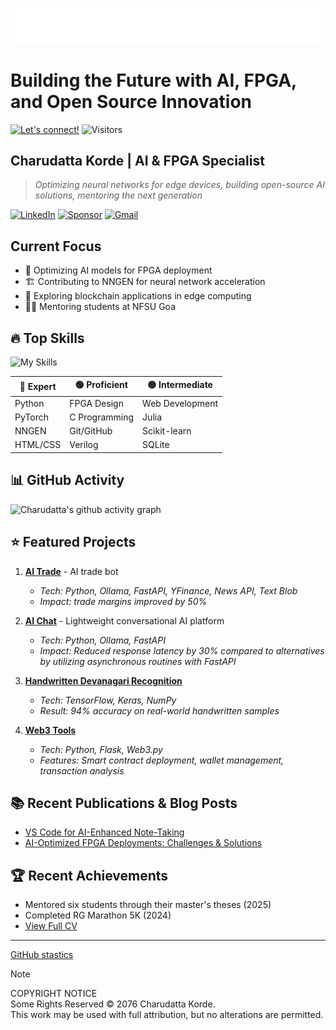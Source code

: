 ![SVG Banners](assets/profile_banner.svg)
# Building the Future with AI, FPGA, and Open Source Innovation

[![Let's connect!](https://img.shields.io/badge/Let's_connect!-8A2BE2?style=for-the-badge)](mailto:152109007c@gmail.com)
![Visitors](https://api.visitorbadge.io/api/visitors?path=https%3A%2F%2Fgithub.com%2Fcharudatta10&countColor=%23263759)

## Charudatta Korde | AI & FPGA Specialist
> *Optimizing neural networks for edge devices, building open-source AI solutions, mentoring the next generation*

[![LinkedIn](https://img.shields.io/badge/linkedin-%230077B5.svg?style=for-the-badge&logo=linkedin&logoColor=white)](https://www.linkedin.com/in/charudatta-korde/)
[![Sponsor](https://img.shields.io/badge/sponsor-30363D?style=for-the-badge&logo=GitHub-Sponsors&logoColor=#EA4AAA)](https://github.com/sponsors/charudatta10)
[![Gmail](https://img.shields.io/badge/Gmail-D14836?style=for-the-badge&logo=gmail&logoColor=white)](mailto:152109007c@gmail.com)

## Current Focus
- 🧠 Optimizing AI models for FPGA deployment
- 🏗️ Contributing to NNGEN for neural network acceleration
- 🔗 Exploring blockchain applications in edge computing
- 👨‍🏫 Mentoring students at NFSU Goa

## 🔥 Top Skills
![My Skills](https://skillicons.dev/icons?i=python,pytorch,html,git,c,flask,latex,markdown,vscode,powershell&theme=dark&perline=10)

| 🔵 **Expert** | 🟢 **Proficient** | 🟡 **Intermediate** |
|-------------|----------------|----------------|
| Python      | FPGA Design    | Web Development|
| PyTorch     | C Programming  | Julia          |
| NNGEN       | Git/GitHub     | Scikit-learn   |
| HTML/CSS    | Verilog        | SQLite        |

## 📊 GitHub Activity
![Charudatta's github activity graph](https://github-readme-activity-graph.vercel.app/graph?username=charudatta10&theme=onedark)

## ⭐ Featured Projects
1. **[AI Trade](https://github.com/charudatta10/ai-trade)** - AI trade bot 
   - *Tech: Python, Ollama, FastAPI, YFinance, News API, Text Blob*
   - *Impact: trade margins improved by 50%*
   
2. **[AI Chat](https://github.com/charudatta10/ai_chat)** - Lightweight conversational AI platform
   - *Tech: Python, Ollama, FastAPI*
   - *Impact: Reduced response latency by 30% compared to alternatives by utilizing asynchronous routines with FastAPI*

3. **[Handwritten Devanagari Recognition](https://github.com/charudatta10/devanagari-handwriting-recognizer)**
   - *Tech: TensorFlow, Keras, NumPy*
   - *Result: 94% accuracy on real-world handwritten samples*

4. **[Web3 Tools](https://github.com/charudatta10/web3-tools)**
   - *Tech: Python, Flask, Web3.py*
   - *Features: Smart contract deployment, wallet management, transaction analysis*

## 📚 Recent Publications & Blog Posts
- [VS Code for AI-Enhanced Note-Taking](https://dev.to/charudatta10/vs-code-for-note-taking-324b)
- [AI-Optimized FPGA Deployments: Challenges & Solutions](https://dev.to/charudatta10/ai-optimized-fpga-deployments-challenges-solutions-2mij)

## 🏆 Recent Achievements
- Mentored six students through their master's theses (2025)
- Completed RG Marathon 5K (2024)
- [View Full CV](src/cv/cv.pdf)

---
[GitHub stastics](assets/github_stats.md)
>[!NOTE]
> 
> COPYRIGHT NOTICE  
> Some Rights Reserved © 2076 Charudatta Korde.  
> This work may be used with full attribution, but no alterations are permitted.
